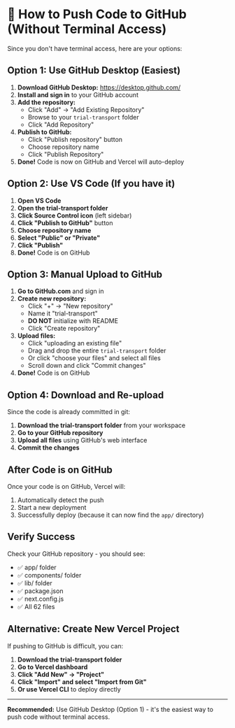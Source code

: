 # 🚀 How to Push Code to GitHub (Without Terminal Access)

Since you don't have terminal access, here are your options:

## Option 1: Use GitHub Desktop (Easiest)

1. **Download GitHub Desktop:** https://desktop.github.com/
2. **Install and sign in** to your GitHub account
3. **Add the repository:**
   - Click "Add" → "Add Existing Repository"
   - Browse to your `trial-transport` folder
   - Click "Add Repository"
4. **Publish to GitHub:**
   - Click "Publish repository" button
   - Choose repository name
   - Click "Publish Repository"
5. **Done!** Code is now on GitHub and Vercel will auto-deploy

## Option 2: Use VS Code (If you have it)

1. **Open VS Code**
2. **Open the trial-transport folder**
3. **Click Source Control icon** (left sidebar)
4. **Click "Publish to GitHub"** button
5. **Choose repository name**
6. **Select "Public" or "Private"**
7. **Click "Publish"**
8. **Done!** Code is on GitHub

## Option 3: Manual Upload to GitHub

1. **Go to GitHub.com** and sign in
2. **Create new repository:**
   - Click "+" → "New repository"
   - Name it "trial-transport"
   - **DO NOT** initialize with README
   - Click "Create repository"
3. **Upload files:**
   - Click "uploading an existing file"
   - Drag and drop the entire `trial-transport` folder
   - Or click "choose your files" and select all files
   - Scroll down and click "Commit changes"
4. **Done!** Code is on GitHub

## Option 4: Download and Re-upload

Since the code is already committed in git:

1. **Download the trial-transport folder** from your workspace
2. **Go to your GitHub repository**
3. **Upload all files** using GitHub's web interface
4. **Commit the changes**

## After Code is on GitHub

Once your code is on GitHub, Vercel will:
1. Automatically detect the push
2. Start a new deployment
3. Successfully deploy (because it can now find the `app/` directory)

## Verify Success

Check your GitHub repository - you should see:
- ✅ app/ folder
- ✅ components/ folder
- ✅ lib/ folder
- ✅ package.json
- ✅ next.config.js
- ✅ All 62 files

## Alternative: Create New Vercel Project

If pushing to GitHub is difficult, you can:

1. **Download the trial-transport folder**
2. **Go to Vercel dashboard**
3. **Click "Add New" → "Project"**
4. **Click "Import" and select "Import from Git"**
5. **Or use Vercel CLI** to deploy directly

---

**Recommended:** Use GitHub Desktop (Option 1) - it's the easiest way to push code without terminal access.